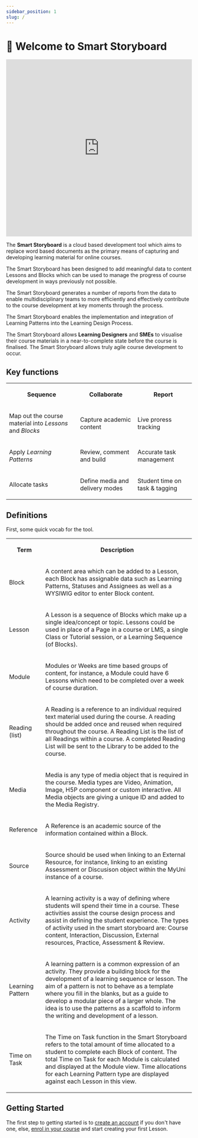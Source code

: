 ```yaml
---
sidebar_position: 1
slug: /
---
```


# 👋 Welcome to Smart Storyboard 
<div class="iframe-wrapper"><iframe width="100%" height="480" src="https://www.youtube.com/embed/KlqICfhHVYU" frameborder="0" allowfullscreen="true"></iframe></div><p>The <strong>Smart Storyboard</strong> is a cloud based development tool which aims to replace word based documents as the primary means of capturing and developing learning material for online courses.</p><p>The Smart Storyboard has been designed to add meaningful data to content Lessons and Blocks which can be used to manage the progress of course development in ways previously not possible.</p><p>The Smart Storyboard generates a number of reports from the data to enable multidisciplinary teams to more efficiently and effectively contribute to the course development at key moments through the process.</p><p>The Smart Storyboard enables the implementation and integration of Learning Patterns into the Learning Design Process.</p><p>The Smart Storyboard allows <strong>Learning Designers</strong> and <strong>SMEs</strong> to visualise their course materials in a near-to-complete state before the course is finalised. The Smart Storyboard allows truly agile course development to occur.</p><h2>Key functions</h2><table><tbody><tr><th colspan="1" rowspan="1"><p>Sequence</p></th><th colspan="1" rowspan="1"><p>Collaborate</p></th><th colspan="1" rowspan="1"><p>Report</p></th></tr><tr><td colspan="1" rowspan="1"><p>Map out the course material into <em>Lessons</em> and <em>Blocks</em></p></td><td colspan="1" rowspan="1"><p>Capture academic content</p></td><td colspan="1" rowspan="1"><p>Live proress tracking</p></td></tr><tr><td colspan="1" rowspan="1"><p>Apply <em>Learning Patterns</em></p></td><td colspan="1" rowspan="1"><p>Review, comment and build</p></td><td colspan="1" rowspan="1"><p>Accurate task management</p></td></tr><tr><td colspan="1" rowspan="1"><p>Allocate tasks</p></td><td colspan="1" rowspan="1"><p>Define media and delivery modes</p></td><td colspan="1" rowspan="1"><p>Student time on task &amp; tagging</p></td></tr></tbody></table><h2>Definitions</h2><p>First, some quick vocab for the tool.</p><table><tbody><tr><th colspan="1" rowspan="1"><p>Term</p></th><th colspan="1" rowspan="1"><p>Description</p></th></tr><tr><td colspan="1" rowspan="1"><p>Block</p></td><td colspan="1" rowspan="1"><p>A content area which can be added to a Lesson, each Block has assignable data such as Learning Patterns, Statuses and Assignees as well as a WYSIWIG editor to enter Block content.</p></td></tr><tr><td colspan="1" rowspan="1"><p>Lesson</p></td><td colspan="1" rowspan="1"><p>A Lesson is a sequence of Blocks which make up a single idea/concept or topic. Lessons could be used in place of a Page in a course or LMS, a single Class or Tutorial session, or a Learning Sequence (of Blocks).</p></td></tr><tr><td colspan="1" rowspan="1"><p>Module</p></td><td colspan="1" rowspan="1"><p>Modules or Weeks are time based groups of content, for instance, a Module could have 6 Lessons which need to be completed over a week of course duration.</p></td></tr><tr><td colspan="1" rowspan="1"><p>Reading (list)</p></td><td colspan="1" rowspan="1"><p>A Reading is a reference to an individual required text material used during the course. A reading should be added once and reused when required throughout the course. A Reading List is the list of all Readings within a course. A completed Reading List will be sent to the Library to be added to the course.</p></td></tr><tr><td colspan="1" rowspan="1"><p>Media</p></td><td colspan="1" rowspan="1"><p>Media is any type of media object that is required in the course. Media types are Video, Animation, Image, H5P component or custom interactive. All Media objects are giving a unique ID and added to the Media Registry.</p></td></tr><tr><td colspan="1" rowspan="1"><p>Reference</p></td><td colspan="1" rowspan="1"><p>A Reference is an academic source of the information contained within a Block.</p></td></tr><tr><td colspan="1" rowspan="1"><p>Source</p></td><td colspan="1" rowspan="1"><p>Source should be used when linking to an External Resource, for instance, linking to an existing Assessment or Discusison object within the MyUni instance of a course.</p></td></tr><tr><td colspan="1" rowspan="1"><p>Activity</p></td><td colspan="1" rowspan="1"><p>A learning activity is a way of defining where students will spend their time in a course. These activities assist the course design process and assist in defining the student experience. The types of activity used in the smart storyboard are: Course content, Interaction, Discussion, External resources, Practice, Assessment &amp; Review.</p></td></tr><tr><td colspan="1" rowspan="1"><p>Learning Pattern</p></td><td colspan="1" rowspan="1"><p>A learning pattern is a common expression of an activity. They provide a building block for the development of a learning sequence or lesson. The aim of a pattern is not to behave as a template where you fill in the blanks, but as a guide to develop a modular piece of a larger whole. The idea is to use the patterns as a scaffold to inform the writing and development of a lesson.</p></td></tr><tr><td colspan="1" rowspan="1"><p>Time on Task</p></td><td colspan="1" rowspan="1"><p>The Time on Task function in the Smart Storyboard refers to the total amount of time allocated to a student to complete each Block of content. The total Time on Task for each Module is calculated and displayed at the Module view. Time allocations for each Learning Pattern type are displayed against each Lesson in this view.</p></td></tr></tbody></table><h2>Getting Started</h2><p>The first step to getting started is to <a  rel="noopener noreferrer nofollow" href="./using-ssb/account">create an account</a> if you don't have one, else, <a target="_blank" rel="noopener noreferrer nofollow" href="./using-ssb/enrolment">enrol in your course</a> and start creating your first Lesson.</p>
